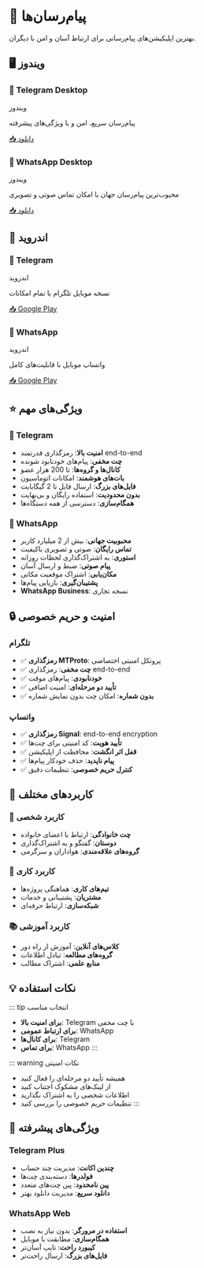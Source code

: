 # 💬 پیام‌رسان‌ها

بهترین اپلیکیشن‌های پیام‌رسانی برای ارتباط آسان و امن با دیگران.

## 🖥️ ویندوز

<div class="app-cards">
  <div class="app-card">
    <h3>💙 Telegram Desktop</h3>
    <div class="platforms">
      <span class="platform-tag">ویندوز</span>
    </div>
    <p>پیام‌رسان سریع، امن و با ویژگی‌های پیشرفته</p>
    <div class="apps">
      <a href="https://desktop.telegram.org" class="app-link" target="_blank">
        📥 دانلود
      </a>
    </div>
  </div>

  <div class="app-card">
    <h3>💚 WhatsApp Desktop</h3>
    <div class="platforms">
      <span class="platform-tag">ویندوز</span>
    </div>
    <p>محبوب‌ترین پیام‌رسان جهان با امکان تماس صوتی و تصویری</p>
    <div class="apps">
      <a href="https://www.whatsapp.com/download" class="app-link" target="_blank">
        📥 دانلود
      </a>
    </div>
  </div>
</div>

## 📱 اندروید

<div class="app-cards">
  <div class="app-card">
    <h3>💙 Telegram</h3>
    <div class="platforms">
      <span class="platform-tag">اندروید</span>
    </div>
    <p>نسخه موبایل تلگرام با تمام امکانات</p>
    <div class="apps">
      <a href="https://play.google.com/store/apps/details?id=org.telegram.messenger" class="app-link" target="_blank">
        📥 Google Play
      </a>
    </div>
  </div>

  <div class="app-card">
    <h3>💚 WhatsApp</h3>
    <div class="platforms">
      <span class="platform-tag">اندروید</span>
    </div>
    <p>واتساپ موبایل با قابلیت‌های کامل</p>
    <div class="apps">
      <a href="https://play.google.com/store/apps/details?id=com.whatsapp" class="app-link" target="_blank">
        📥 Google Play
      </a>
    </div>
  </div>
</div>

## ⭐ ویژگی‌های مهم

### 💙 Telegram
- **امنیت بالا**: رمزگذاری قدرتمند end-to-end
- **چت مخفی**: پیام‌های خودنابود شونده
- **کانال‌ها و گروه‌ها**: تا 200 هزار عضو
- **بات‌های هوشمند**: امکانات اتوماسیون
- **فایل‌های بزرگ**: ارسال فایل تا 2 گیگابایت
- **بدون محدودیت**: استفاده رایگان و بی‌نهایت
- **همگام‌سازی**: دسترسی از همه دستگاه‌ها

### 💚 WhatsApp
- **محبوبیت جهانی**: بیش از 2 میلیارد کاربر
- **تماس رایگان**: صوتی و تصویری باکیفیت
- **استوری**: به اشتراک‌گذاری لحظات روزانه
- **پیام صوتی**: ضبط و ارسال آسان
- **مکان‌یابی**: اشتراک موقعیت مکانی
- **پشتیبان‌گیری**: بازیابی پیام‌ها
- **WhatsApp Business**: نسخه تجاری

## 🔒 امنیت و حریم خصوصی

### تلگرام
- ✅ **رمزگذاری MTProto**: پروتکل امنیتی اختصاصی
- ✅ **چت مخفی**: رمزگذاری end-to-end
- ✅ **خودنابودی**: پیام‌های موقت
- ✅ **تأیید دو مرحله‌ای**: امنیت اضافی
- ✅ **بدون شماره**: امکان چت بدون نمایش شماره

### واتساپ
- ✅ **رمزگذاری Signal**: end-to-end encryption
- ✅ **تأیید هویت**: کد امنیتی برای چت‌ها
- ✅ **قفل اثر انگشت**: محافظت از اپلیکیشن
- ✅ **پیام ناپدید**: حذف خودکار پیام‌ها
- ✅ **کنترل حریم خصوصی**: تنظیمات دقیق

## 🎯 کاربردهای مختلف

### 👥 کاربرد شخصی
- **چت خانوادگی**: ارتباط با اعضای خانواده
- **دوستان**: گفتگو و به اشتراک‌گذاری
- **گروه‌های علاقه‌مندی**: هواداران و سرگرمی

### 💼 کاربرد کاری
- **تیم‌های کاری**: هماهنگی پروژه‌ها
- **مشتریان**: پشتیبانی و خدمات
- **شبکه‌سازی**: ارتباط حرفه‌ای

### 📚 کاربرد آموزشی
- **کلاس‌های آنلاین**: آموزش از راه دور
- **گروه‌های مطالعه**: تبادل اطلاعات
- **منابع علمی**: اشتراک مطالب

## 💡 نکات استفاده

::: tip انتخاب مناسب
- **برای امنیت بالا**: Telegram با چت مخفی
- **برای ارتباط عمومی**: WhatsApp
- **برای کانال‌ها**: Telegram
- **برای تماس**: WhatsApp
:::

::: warning نکات امنیتی
- همیشه تأیید دو مرحله‌ای را فعال کنید
- از لینک‌های مشکوک اجتناب کنید
- اطلاعات شخصی را به اشتراک نگذارید
- تنظیمات حریم خصوصی را بررسی کنید
:::

## 🚀 ویژگی‌های پیشرفته

### Telegram Plus
- **چندین اکانت**: مدیریت چند حساب
- **فولدرها**: دسته‌بندی چت‌ها
- **پین نامحدود**: پین چت‌های متعدد
- **دانلود سریع**: مدیریت دانلود بهتر

### WhatsApp Web
- **استفاده در مرورگر**: بدون نیاز به نصب
- **همگام‌سازی**: مطابقت با موبایل
- **کیبورد راحت**: تایپ آسان‌تر
- **فایل‌های بزرگ**: ارسال راحت‌تر